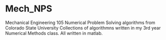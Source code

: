 # Mech_NPS
Mechanical Engineering 105 Numerical Problem Solving algorithms from Colorado State University
Collections of algorithmns written in my 3rd year Numerical Methods class. All written in matlab. 
